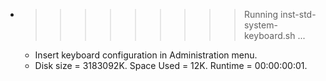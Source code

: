 * >>>>>>>>> Running inst-std-system-keyboard.sh ...
  * Insert keyboard configuration in Administration menu.
  * Disk size = 3183092K. Space Used = 12K. Runtime = 00:00:00:01.
